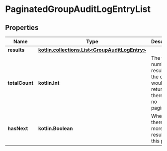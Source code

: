
# PaginatedGroupAuditLogEntryList

## Properties
Name | Type | Description | Notes
------------ | ------------- | ------------- | -------------
**results** | [**kotlin.collections.List&lt;GroupAuditLogEntry&gt;**](GroupAuditLogEntry.md) |   |  [optional]
**totalCount** | **kotlin.Int** | The total number of results that the query would return if there were no pagination. |  [optional]
**hasNext** | **kotlin.Boolean** | Whether there are more results after this page. |  [optional]



